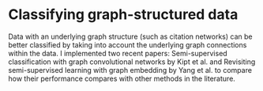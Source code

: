 # Classifying graph-structured data

Data with an underlying graph structure (such as citation networks) can be better classified by taking into account the underlying graph connections within the data. I implemented two recent papers: Semi-supervised classification with graph convolutional networks by Kipt et al. and Revisiting semi-supervised learning with graph embedding by Yang et al. to compare how their performance compares with other methods in the literature.
